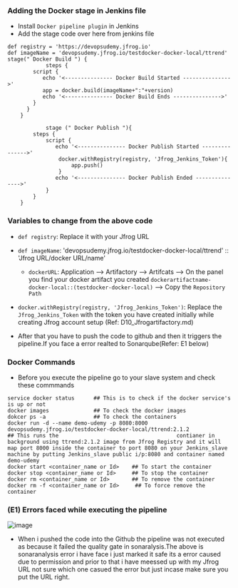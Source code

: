 ### Adding the Docker stage in Jenkins file 

- Install ```Docker pipeline plugin``` in Jenkins
- Add the stage code over here from jenkins file
```
def registry = 'https://devopsudemy.jfrog.io'                          
def imageName = 'devopsudemy.jfrog.io/testdocker-docker-local/ttrend'  
stage(" Docker Build ") {
            steps {
        script {
           echo '<--------------- Docker Build Started --------------->'
           app = docker.build(imageName+":"+version)
           echo '<--------------- Docker Build Ends --------------->'
        }
      }
    }

            stage (" Docker Publish "){
        steps {
            script {
               echo '<--------------- Docker Publish Started --------------->'  
                docker.withRegistry(registry, 'Jfrog_Jenkins_Token'){
                    app.push()
                }    
               echo '<--------------- Docker Publish Ended --------------->'  
            }
        }
    }
```
### Variables to change from the above code
 - ```def registry```: Replace it with your Jfrog URL
 - ```def imageName```: 'devopsudemy.jfrog.io/testdocker-docker-local/ttrend'  :: 'Jfrog URL/docker URL/name'
      - ```dockerURL```: Application --> Artifactory --> Artifcats --> On the panel you find your docker artifact you created ```dockerartifactname-docker-local::(testdocker-docker-local)``` --> Copy the ```Repository Path```
 - ```docker.withRegistry(registry, 'Jfrog_Jenkins_Token')```: Replace the ```Jfrog_Jenkins_Token``` with the token you have created initially while creating Jfrog account setup (Ref: D10_Jfrogartifactory.md)

- After that you have to push the code to github and then it triggers the pipeline.If you face a error realted to Sonarqube(Refer: E1 below)



### Docker Commands
- Before you execute the pipeline go to your slave system and check these commmands

```
service docker status      ## This is to check if the docker service's is up or not
docker images              ## To check the docker images
dokcer ps -a               ## To check the containers
docker run -d --name demo-udemy -p 8080:8000 devopsudemy.jfrog.io/testdocker-docker-local/ttrend:2.1.2                                                                                      ## This runs the                                     contianer in background using ttrend:2.1.2 image from Jfrog Registry and it will map port 8000 inside the container to port 8080 on your Jenkins_slave machine by putting Jenkins_slave public i/p:8080 and container named demo-udemy
docker start <container_name or Id>    ## To start the container
docker stop <container_name or Id>     ## To stop the container
docker rm <container_name or Id>       ## To remove the container
docker rm -f <container_name or Id>     ## To force remove the container
```



### (E1) Errors faced while executing the pipeline 
![image](https://github.com/user-attachments/assets/94b7e2e0-8dcf-4e7f-a868-325b053da5b7)

- When i pushed the code into the Github the pipeline was not executed as because it failed the quality gate in sonaralysis.The above is sonaranalysis error i have face i just marked it safe its a error caused due to permission and prior to that i have meessed up with my Jfrog URL not sure which one casued the error but just incase make sure you put the URL right.

